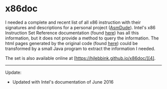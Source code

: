 x86doc
======

I needed a complete and recent list of all x86 instruction with their signatures and descriptions for a personal project ([AsmDude][1]). Intel's x86 Instruction Set Reference documentation (found [here][2]) has all this information, but it does not provide a method to query the information. The html pages generated by the original code (found [here][3]) could be transformed by a small Java program to extract the information I needed.

The set is also available online at [https://hjlebbink.github.io/x86doc/][4].

---
Update:
* Updated with Intel's documentation of June 2016

  [1]: https://github.com/HJLebbink/asm-dude
  [2]: http://www.intel.com/content/dam/www/public/us/en/documents/manuals/64-ia-32-architectures-software-developer-instruction-set-reference-manual-325383.pdf
  [3]: https://github.com/zneak/x86doc
  [4]: https://hjlebbink.github.io/x86doc/

